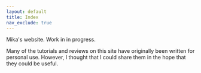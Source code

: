 ```yaml
---
layout: default
title: Index
nav_exclude: true
---
```


Mika's website. Work in in progress.

Many of the tutorials and reviews on this site have originally been written for personal use.
However, I thought that I could share them in the hope that they could be useful.
